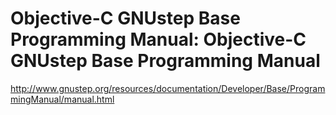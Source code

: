 <!--
id: 213216663
link: http://kevinisom.info/post/213216663/objective-c-gnustep-base-programming-manual
slug: objective-c-gnustep-base-programming-manual
date: Thu Oct 15 2009 11:57:32 GMT+1300 (NZDT)
raw: {"blog_name":"kevinisom","id":213216663,"post_url":"http://kevinisom.info/post/213216663/objective-c-gnustep-base-programming-manual","slug":"objective-c-gnustep-base-programming-manual","type":"link","date":"2009-10-14 22:57:32 GMT","timestamp":1255561052,"state":"published","format":"html","reblog_key":"RqGeGnH7","tags":[],"short_url":"http://tmblr.co/Zw68YyCjMsN","highlighted":[],"feed_item":"http://www.gnustep.org/resources/documentation/Developer/Base/ProgrammingManual/manual.html","from_feed_id":"650234","note_count":0,"title":"Objective-C GNUstep Base Programming Manual: Objective-C GNUstep Base Programming Manual","url":"http://www.gnustep.org/resources/documentation/Developer/Base/ProgrammingManual/manual.html","description":""}
publish: 2009-10-015
tags: 
title: Objective-C GNUstep Base Programming Manual: Objective-C GNUstep Base Programming Manual
-->


Objective-C GNUstep Base Programming Manual: Objective-C GNUstep Base Programming Manual
========================================================================================

<http://www.gnustep.org/resources/documentation/Developer/Base/ProgrammingManual/manual.html>


